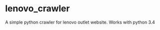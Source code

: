 lenovo_crawler
==============

A simple python crawler for lenovo outlet website.
Works with python 3.4
